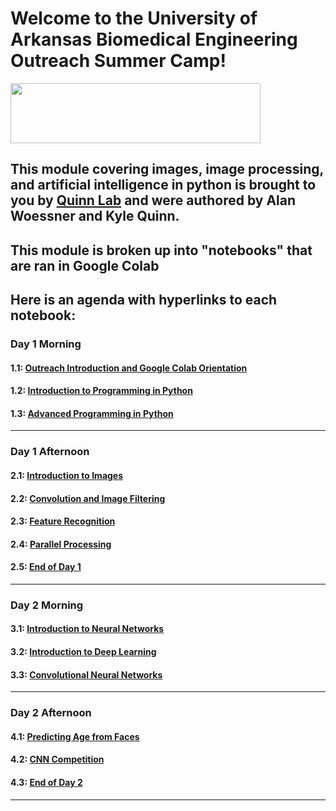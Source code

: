 # Welcome to the University of Arkansas Biomedical Engineering Outreach Summer Camp!
<img src=https://brand.uark.edu/_resources/images/UA_Logo_Horizontal.jpg width="400" height="96">

## This module covering images, image processing, and artificial intelligence in python is brought to you by [Quinn Lab](https://kpquinn.hosted.uark.edu) and were authored by Alan Woessner and Kyle Quinn.
## This module is broken up into "notebooks" that are ran in Google Colab
## Here is an agenda with hyperlinks to each notebook:
### Day 1 Morning
#### 1.1: [Outreach Introduction and Google Colab Orientation](https://colab.research.google.com/github/aewoessn/outreach-program-2021/blob/main/notebooks/1.1_OutreachIntroductionAndColabOrientation.ipynb)
#### 1.2: [Introduction to Programming in Python](https://colab.research.google.com/github/aewoessn/outreach-program-2021/blob/main/notebooks/1.2_IntroductionToProgrammingInPython.ipynb)
#### 1.3: [Advanced Programming in Python](https://colab.research.google.com/github/aewoessn/outreach-program-2021/blob/main/notebooks/1.3_AdvancedProgrammingInPython.ipynb)
---

### Day 1 Afternoon
#### 2.1: [Introduction to Images](https://colab.research.google.com/github/aewoessn/outreach-program-2021/blob/main/notebooks/2.1_Images.ipynb)
#### 2.2: [Convolution and Image Filtering](https://colab.research.google.com/github/aewoessn/outreach-program-2021/blob/main/notebooks/2.2_ConvolutionAndImageFiltering.ipynb)
#### 2.3: [Feature Recognition](https://colab.research.google.com/github/aewoessn/outreach-program-2021/blob/main/notebooks/2.3_FeatureRecognition.ipynb)
#### 2.4: [Parallel Processing](https://colab.research.google.com/github/aewoessn/outreach-program-2021/blob/main/notebooks/2.4_ParallelProcessing.ipynb)
#### 2.5: [End of Day 1](https://colab.research.google.com/github/aewoessn/outreach-program-2021/blob/main/notebooks/2.5_EndOfDay1.ipynb)
---

### Day 2 Morning
#### 3.1: [Introduction to Neural Networks](https://colab.research.google.com/github/aewoessn/outreach-program-2021/blob/main/notebooks/3.1_IntroductionToNeuralNetworks.ipynb)
#### 3.2: [Introduction to Deep Learning](https://colab.research.google.com/github/aewoessn/outreach-program-2021/blob/main/notebooks/3.2_IntroductionToDeepLearning.ipynb)
#### 3.3: [Convolutional Neural Networks](https://colab.research.google.com/github/aewoessn/outreach-program-2021/blob/main/notebooks/3.3_ConvolutionalNeuralNetworks.ipynb)
---

### Day 2 Afternoon
#### 4.1: [Predicting Age from Faces](https://colab.research.google.com/github/aewoessn/outreach-program-2021/blob/main/notebooks/4.1_PredictingAgeFromFaces.ipynb)
#### 4.2: [CNN Competition](https://colab.research.google.com/github/aewoessn/outreach-program-2021/blob/main/notebooks/4.2_CNNCompetition.ipynb)
#### 4.3: [End of Day 2](https://colab.research.google.com/github/aewoessn/outreach-program-2021/blob/main/notebooks/4.3_EndOfDay2.ipynb)
---
